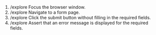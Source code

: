 1. /explore Focus the browser window.
2. /explore Navigate to a form page.
3. /explore Click the submit button without filling in the required fields.
4. /explore Assert that an error message is displayed for the required fields.